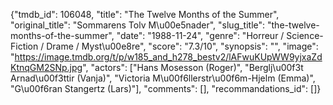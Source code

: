 {"tmdb_id": 106048, "title": "The Twelve Months of the Summer", "original_title": "Sommarens Tolv M\u00e5nader", "slug_title": "the-twelve-months-of-the-summer", "date": "1988-11-24", "genre": "Horreur / Science-Fiction / Drame / Myst\u00e8re", "score": "7.3/10", "synopsis": "", "image": "https://image.tmdb.org/t/p/w185_and_h278_bestv2/lAFwuKUpWW9yjxaZdKtnqGM2SNp.jpg", "actors": ["Hans Mosesson (Roger)", "Berglj\u00f3t Arnad\u00f3ttir (Vanja)", "Victoria M\u00f6llerstr\u00f6m-Hjelm (Emma)", "G\u00f6ran Stangertz (Lars)"], "comments": [], "recommandations_id": []}